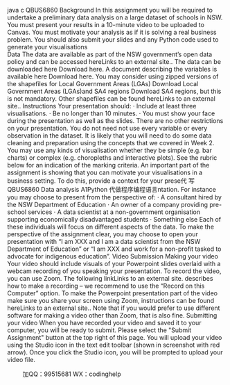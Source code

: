 java c
QBUS6860
Background
In this assignment you will be required to undertake a preliminary data analysis on a large dataset of schools in NSW. You must present your results in a 10-minute video to be uploaded to Canvas. You must motivate your analysis as if it is solving a real business problem. You should also submit your slides and any Python code used to generate your visualisations   
Data
The data are available as part of the NSW government’s open data policy and can be accessed   hereLinks to an external site..
The data can be downloaded   here   Download here. A document describing the variables is available   here   Download here. You may consider using zipped versions of the shapefiles for   Local Government Areas (LGAs)   Download Local Government Areas (LGAs)and   SA4 regions   Download SA4 regions, but this is not mandatory. Other shapefiles can be found   hereLinks to an external site..
Instructions
Your presentation should:
·   Include   at least three   visualisations.
·   Be   no longer than   10 minutes.
·   You   must show your face   during the presentation as well as the slides.
There are no other restrictions on your presentation. You do not need not use every variable or every observation in the dataset. It is likely that you will need to do some data cleaning and preparation using the concepts that we covered in Week 2. You may use any kinds of visualisation whether they be simple (e.g. bar charts) or complex (e.g. choropleths and interactive plots). See the rubric below for an indication of the marking criteria.
An important part of the assignment is showing that you can motivate your visualisations in a business setting. To do this, provide a context for your prese代 写QBUS6860 Data analysis A1Python
代做程序编程语言ntation. For instance you may choose to present from the perspective of:
·   A consultant hired by the NSW Department of Education
·   An owner of a company providing pre-school services
·   A data scientist at a non-government organisation supporting economically disadvantaged students
·   Something else
Each of these individuals will focus on different aspects of the data. To make the perspective of the assignment clear, you may choose to open your presentation with   “I am XXX and I am a data scientist   from the NSW Department of Education”   or   “I am XXX and work for a   non-profit tasked to advocate for indigenous education”.
Video Submission
Making your video
Your   video   should include visuals of your Powerpoint slides overlaid with a webcam recording   of you speaking your presentation. To record the   video, you can use Zoom.   The following   linkLinks to an external site.   describes how to make a recording –   we recommend to use the “Record on this Computer”   option. To make the Powerpoint presentation part of the video make sure you share your   screen using Zoom, instructions can be found   hereLinks to an external site..   Note that if you would prefer to use different software for making a video other than Zoom,   that is also fine.
Submitting your video
When you have recorded your video and saved it to your computer, you will be ready to submit. Please select the "Submit Assignment" button at the top right of this page. You will upload your video using the   Studio   icon in   the text edit toolbar (shown in screenshot with red arrow). Once you click the Studio icon, you will be prompted to upload your video file.
   
   

         
加QQ：99515681  WX：codinghelp
